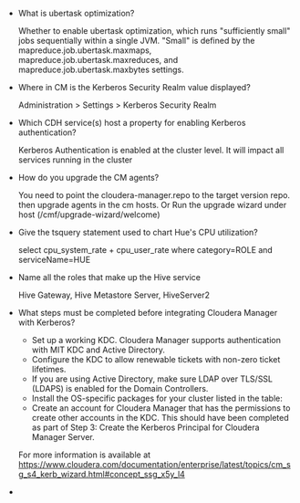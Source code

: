 * What is ubertask optimization?

  Whether to enable ubertask optimization, which runs "sufficiently small" jobs sequentially within a single JVM. "Small" is defined by the mapreduce.job.ubertask.maxmaps, mapreduce.job.ubertask.maxreduces, and mapreduce.job.ubertask.maxbytes settings.


* Where in CM is the Kerberos Security Realm value displayed?

  Administration > Settings > Kerberos Security Realm

* Which CDH service(s) host a property for enabling Kerberos authentication?

  Kerberos Authentication is enabled at the cluster level. It will impact all services running in the cluster

* How do you upgrade the CM agents?

  You need to point the cloudera-manager.repo to the target version repo. then upgrade agents in the cm hosts.
  Or
  Run the upgrade wizard under host (/cmf/upgrade-wizard/welcome)

* Give the tsquery statement used to chart Hue's CPU utilization?

  select cpu_system_rate + cpu_user_rate where category=ROLE and serviceName=HUE

* Name all the roles that make up the Hive service

  Hive Gateway, Hive Metastore Server, HiveServer2

* What steps must be completed before integrating Cloudera Manager with Kerberos?

  * Set up a working KDC. Cloudera Manager supports authentication with MIT KDC and Active Directory.
  * Configure the KDC to allow renewable tickets with non-zero ticket lifetimes.
  * If you are using Active Directory, make sure LDAP over TLS/SSL (LDAPS) is enabled for the Domain Controllers.
  * Install the OS-specific packages for your cluster listed in the table:
  * Create an account for Cloudera Manager that has the permissions to create other accounts in the KDC. This should have been completed as part of Step 3: Create the Kerberos Principal for Cloudera Manager Server.

  For more information is available at https://www.cloudera.com/documentation/enterprise/latest/topics/cm_sg_s4_kerb_wizard.html#concept_ssg_x5y_l4

* 
